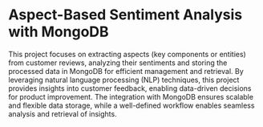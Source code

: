 # Aspect-Based Sentiment Analysis with MongoDB

This project focuses on extracting aspects (key components or entities) from customer reviews, analyzing their sentiments and storing the processed data in MongoDB for efficient management and retrieval. By leveraging natural language processing (NLP) techniques, this project provides insights into customer feedback, enabling data-driven decisions for product improvement.
The integration with MongoDB ensures scalable and flexible data storage, while a well-defined workflow enables seamless analysis and retrieval of insights.

